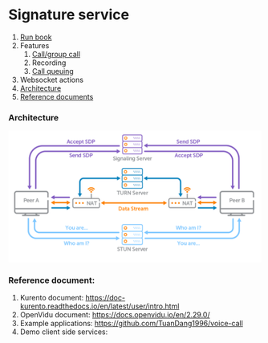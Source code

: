 # Signature service
1. [Run book](./docs/run-book.md)
2. Features
   1. [Call/group call](./docs/group-call.md)
   2. Recording
   3. [Call queuing](./docs/call-queue.md)
3. Websocket actions
4. [Architecture](#architecture)
5. [Reference documents](#reference-document)


### Architecture

![architecture.png](docs%2Farchitecture.png)

### Reference document:

   1. Kurento document: https://doc-kurento.readthedocs.io/en/latest/user/intro.html
   2. OpenVidu document: https://docs.openvidu.io/en/2.29.0/
   3. Example applications: https://github.com/TuanDang1996/voice-call
   4. Demo client side services: 